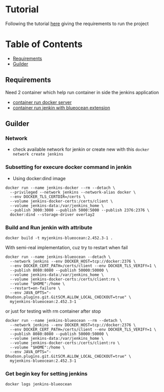 
# Tutorial
Following the tutorial [here](https://www.jenkins.io/doc/tutorials/create-a-pipeline-in-blue-ocean/) giving the requirements to run the project
# Table of Contents
  - [Requirements](#requirements)
  - [Guilder](#guilder)


## Requirements
Need 2 container which help run container in side the jenkins application
  - [container run docker server](#subsetting-for-execure-docker-command-in-jenkin)
  - [container run jenkin with blueocean extension](#run-jenkin-with-attribute)

## Guilder

### Network
- check available network for jenkin or create new with this 
```docker network create jenkins```

### Subsetting for execure docker command in jenkin
- Using docker:dind image
```
docker run --name jenkins-docker --rm --detach \
  --privileged --network jenkins --network-alias docker \
  --env DOCKER_TLS_CERTDIR=/certs \
  --volume jenkins-docker-certs:/certs/client \
  --volume jenkins-data:/var/jenkins_home \
  --publish 3000:3000 --publish 5000:5000 --publish 2376:2376 \
  docker:dind --storage-driver overlay2
```

### Build and Run jenkin with attribute
```
docker build -t myjenkins-blueocean:2.452.3-1 .
```

With semi-real implementation, cuz try to restart when fail
```
docker run --name jenkins-blueocean --detach \
  --network jenkins --env DOCKER_HOST=tcp://docker:2376 \
  --env DOCKER_CERT_PATH=/certs/client --env DOCKER_TLS_VERIFY=1 \
  --publish 8080:8080 --publish 50000:50000 \
  --volume jenkins-data:/var/jenkins_home \
  --volume jenkins-docker-certs:/certs/client:ro \
  --volume "$HOME":/home \
  --restart=on-failure \
  --env JAVA_OPTS="-Dhudson.plugins.git.GitSCM.ALLOW_LOCAL_CHECKOUT=true" \
  myjenkins-blueocean:2.452.3-1
```
or just for testing with rm container after stop
```
docker run --name jenkins-blueocean --rm --detach \
  --network jenkins --env DOCKER_HOST=tcp://docker:2376 \
  --env DOCKER_CERT_PATH=/certs/client --env DOCKER_TLS_VERIFY=1 \
  --publish 8080:8080 --publish 50000:50000 \
  --volume jenkins-data:/var/jenkins_home \
  --volume jenkins-docker-certs:/certs/client:ro \
  --volume "$HOME":/home \
  --env JAVA_OPTS="-Dhudson.plugins.git.GitSCM.ALLOW_LOCAL_CHECKOUT=true" \
  myjenkins-blueocean:2.452.3-1
```
### Get begin key for setting jenkins
```
docker logs jenkins-blueocean
```
